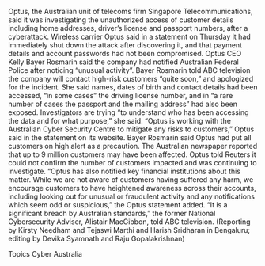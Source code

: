 Optus, the Australian unit of telecoms firm Singapore Telecommunications, said it was investigating the unauthorized access of customer details including home addresses, driver’s license and passport numbers, after a cyberattack.
Wireless carrier Optus said in a statement on Thursday it had immediately shut down the attack after discovering it, and that payment details and account passwords had not been compromised.
Optus CEO Kelly Bayer Rosmarin said the company had notified Australian Federal Police after noticing “unusual activity”.
Bayer Rosmarin told ABC television the company will contact high-risk customers “quite soon,” and apologized for the incident.
She said names, dates of birth and contact details had been accessed, “in some cases” the driving license number, and in “a rare number of cases the passport and the mailing address” had also been exposed.
Investigators are trying “to understand who has been accessing the data and for what purpose,” she said.
“Optus is working with the Australian Cyber Security Centre to mitigate any risks to customers,” Optus said in the statement on its website.
Bayer Rosmarin said Optus had put all customers on high alert as a precaution.
The Australian newspaper reported that up to 9 million customers may have been affected. Optus told Reuters it could not confirm the number of customers impacted and was continuing to investigate.
“Optus has also notified key financial institutions about this matter. While we are not aware of customers having suffered any harm, we encourage customers to have heightened awareness across their accounts, including looking out for unusual or fraudulent activity and any notifications which seem odd or suspicious,” the Optus statement added.
“It is a significant breach by Australian standards,” the former National Cybersecurity Adviser, Alistair MacGibbon, told ABC television.
(Reporting by Kirsty Needham and Tejaswi Marthi and Harish Sridharan in Bengaluru; editing by Devika Syamnath and Raju Gopalakrishnan)

Topics
Cyber
Australia

